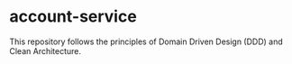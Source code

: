 # account-service

This repository follows the principles of Domain Driven Design (DDD) and Clean Architecture.
